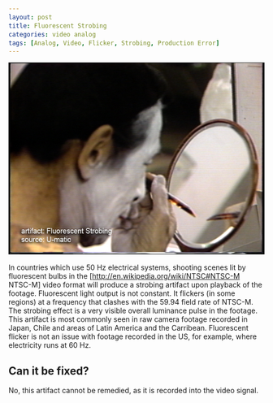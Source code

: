 ```yaml
---
layout: post
title: Fluorescent Strobing
categories: video analog
tags: [Analog, Video, Flicker, Strobing, Production Error]
---
```


<img src="/images/Fluorescent_Strobing_Flat.jpg">

In countries which use 50 Hz electrical systems, shooting scenes lit by fluorescent bulbs in the [http://en.wikipedia.org/wiki/NTSC#NTSC-M NTSC-M] video format will produce a strobing artifact upon playback of the footage. Fluorescent light output is not constant. It flickers (in some regions) at a frequency that clashes with the 59.94 field rate of NTSC-M. The strobing effect is a very visible overall luminance pulse in the footage. This artifact is most commonly seen in raw camera footage recorded in Japan, Chile and areas of Latin America and the Carribean. Fluorescent flicker is not an issue with footage recorded in the US, for example, where electricity runs at 60 Hz.

## Can it be fixed?

No, this artifact cannot be remedied, as it is recorded into the video signal.

